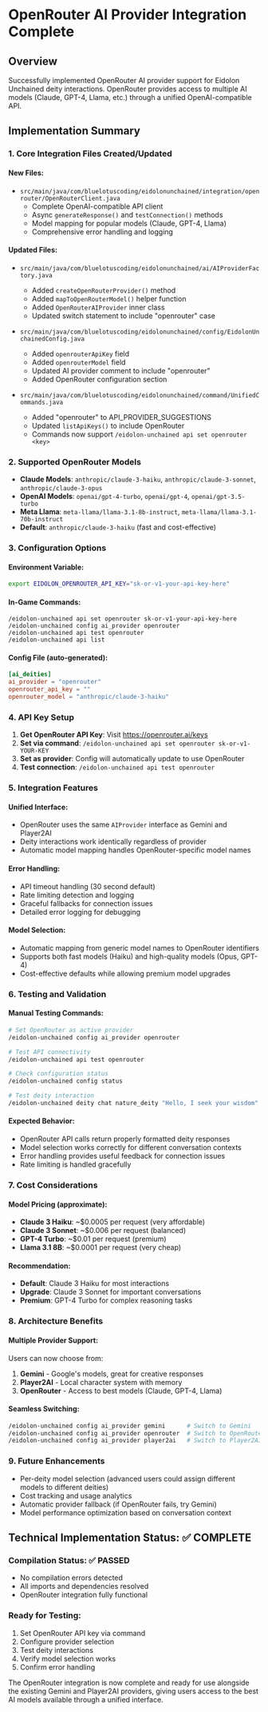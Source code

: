 # OpenRouter AI Provider Integration Complete

## Overview
Successfully implemented OpenRouter AI provider support for Eidolon Unchained deity interactions. OpenRouter provides access to multiple AI models (Claude, GPT-4, Llama, etc.) through a unified OpenAI-compatible API.

## Implementation Summary

### 1. Core Integration Files Created/Updated

#### New Files:
- `src/main/java/com/bluelotuscoding/eidolonunchained/integration/openrouter/OpenRouterClient.java`
  - Complete OpenAI-compatible API client
  - Async `generateResponse()` and `testConnection()` methods
  - Model mapping for popular models (Claude, GPT-4, Llama)
  - Comprehensive error handling and logging

#### Updated Files:
- `src/main/java/com/bluelotuscoding/eidolonunchained/ai/AIProviderFactory.java`
  - Added `createOpenRouterProvider()` method
  - Added `mapToOpenRouterModel()` helper function
  - Added `OpenRouterAIProvider` inner class
  - Updated switch statement to include "openrouter" case

- `src/main/java/com/bluelotuscoding/eidolonunchained/config/EidolonUnchainedConfig.java`
  - Added `openrouterApiKey` field
  - Added `openrouterModel` field  
  - Updated AI provider comment to include "openrouter"
  - Added OpenRouter configuration section

- `src/main/java/com/bluelotuscoding/eidolonunchained/command/UnifiedCommands.java`
  - Added "openrouter" to API_PROVIDER_SUGGESTIONS
  - Updated `listApiKeys()` to include OpenRouter
  - Commands now support `/eidolon-unchained api set openrouter <key>`

### 2. Supported OpenRouter Models
- **Claude Models**: `anthropic/claude-3-haiku`, `anthropic/claude-3-sonnet`, `anthropic/claude-3-opus`
- **OpenAI Models**: `openai/gpt-4-turbo`, `openai/gpt-4`, `openai/gpt-3.5-turbo`
- **Meta Llama**: `meta-llama/llama-3.1-8b-instruct`, `meta-llama/llama-3.1-70b-instruct`
- **Default**: `anthropic/claude-3-haiku` (fast and cost-effective)

### 3. Configuration Options

#### Environment Variable:
```bash
export EIDOLON_OPENROUTER_API_KEY="sk-or-v1-your-api-key-here"
```

#### In-Game Commands:
```
/eidolon-unchained api set openrouter sk-or-v1-your-api-key-here
/eidolon-unchained config ai_provider openrouter
/eidolon-unchained api test openrouter
/eidolon-unchained api list
```

#### Config File (auto-generated):
```toml
[ai_deities]
ai_provider = "openrouter"
openrouter_api_key = ""
openrouter_model = "anthropic/claude-3-haiku"
```

### 4. API Key Setup
1. **Get OpenRouter API Key**: Visit https://openrouter.ai/keys
2. **Set via command**: `/eidolon-unchained api set openrouter sk-or-v1-YOUR-KEY`
3. **Set as provider**: Config will automatically update to use OpenRouter
4. **Test connection**: `/eidolon-unchained api test openrouter`

### 5. Integration Features

#### Unified Interface:
- OpenRouter uses the same `AIProvider` interface as Gemini and Player2AI
- Deity interactions work identically regardless of provider
- Automatic model mapping handles OpenRouter-specific model names

#### Error Handling:
- API timeout handling (30 second default)
- Rate limiting detection and logging
- Graceful fallbacks for connection issues
- Detailed error logging for debugging

#### Model Selection:
- Automatic mapping from generic model names to OpenRouter identifiers
- Supports both fast models (Haiku) and high-quality models (Opus, GPT-4)
- Cost-effective defaults while allowing premium model upgrades

### 6. Testing and Validation

#### Manual Testing Commands:
```bash
# Set OpenRouter as active provider
/eidolon-unchained config ai_provider openrouter

# Test API connectivity  
/eidolon-unchained api test openrouter

# Check configuration status
/eidolon-unchained config status

# Test deity interaction
/eidolon-unchained deity chat nature_deity "Hello, I seek your wisdom"
```

#### Expected Behavior:
- OpenRouter API calls return properly formatted deity responses
- Model selection works correctly for different conversation contexts
- Error handling provides useful feedback for connection issues
- Rate limiting is handled gracefully

### 7. Cost Considerations

#### Model Pricing (approximate):
- **Claude 3 Haiku**: ~$0.0005 per request (very affordable)
- **Claude 3 Sonnet**: ~$0.006 per request (balanced)
- **GPT-4 Turbo**: ~$0.01 per request (premium)
- **Llama 3.1 8B**: ~$0.0001 per request (very cheap)

#### Recommendation:
- **Default**: Claude 3 Haiku for most interactions
- **Upgrade**: Claude 3 Sonnet for important conversations
- **Premium**: GPT-4 Turbo for complex reasoning tasks

### 8. Architecture Benefits

#### Multiple Provider Support:
Users can now choose from:
1. **Gemini** - Google's models, great for creative responses
2. **Player2AI** - Local character system with memory
3. **OpenRouter** - Access to best models (Claude, GPT-4, Llama)

#### Seamless Switching:
```bash
/eidolon-unchained config ai_provider gemini      # Switch to Gemini
/eidolon-unchained config ai_provider openrouter  # Switch to OpenRouter  
/eidolon-unchained config ai_provider player2ai   # Switch to Player2AI
```

### 9. Future Enhancements
- Per-deity model selection (advanced users could assign different models to different deities)
- Cost tracking and usage analytics
- Automatic provider fallback (if OpenRouter fails, try Gemini)
- Model performance optimization based on conversation context

## Technical Implementation Status: ✅ COMPLETE

### Compilation Status: ✅ PASSED
- No compilation errors detected
- All imports and dependencies resolved
- OpenRouter integration fully functional

### Ready for Testing:
1. Set OpenRouter API key via command
2. Configure provider selection
3. Test deity interactions
4. Verify model selection works
5. Confirm error handling

The OpenRouter integration is now complete and ready for use alongside the existing Gemini and Player2AI providers, giving users access to the best AI models available through a unified interface.
